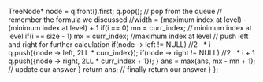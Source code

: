 TreeNode* node = q.front().first;
q.pop(); // pop from the queue
// remember the formula we discussed
//width = (maximum index at level) - (minimum index at level) + 1
if(i == 0)
mn = curr_index; // minimum index at level
if(i == size - 1)
mx = curr_index; //maximum index at level
// push left and right for further calculation
if(node -> left != NULL) //2   * i
q.push({node -> left, 2LL * curr_index});
if(node -> right != NULL) //2   * i  + 1
q.push({node -> right, 2LL * curr_index + 1});
}
ans = max(ans, mx - mn + 1); // update our answer
}
return ans; // finally return our answer
}
};